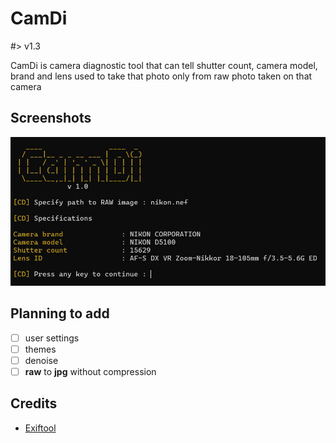 # **CamDi**
#> v1.3

CamDi is camera diagnostic tool that can tell shutter count, camera model, brand and lens used to take that photo only from raw photo taken on that camera

## **Screenshots**
![1.jpg](/assets/1.jpg)

## **Planning to add**
- [ ] user settings
- [ ] themes
- [ ] denoise
- [ ] **raw** to **jpg** without compression

## **Credits**
- [Exiftool](https://exiftool.org)
